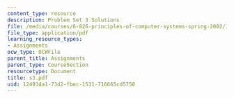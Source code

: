 ```yaml
---
content_type: resource
description: Problem Set 3 Solutions
file: /media/courses/6-826-principles-of-computer-systems-spring-2002/124934a173d2fbec1531716665cd5758_s3.pdf
file_type: application/pdf
learning_resource_types:
- Assignments
ocw_type: OCWFile
parent_title: Assignments
parent_type: CourseSection
resourcetype: Document
title: s3.pdf
uid: 124934a1-73d2-fbec-1531-716665cd5758
---
```

